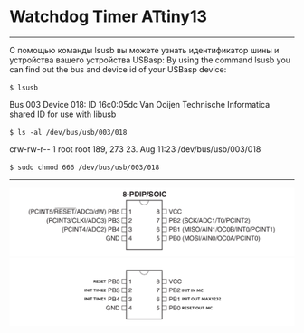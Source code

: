 # Watchdog Timer ATtiny13

----

С помощью команды lsusb вы можете узнать идентификатор шины и устройства вашего устройства USBasp:
By using the command lsusb you can find out the bus and device id of your USBasp device:

`$ lsusb`

Bus 003 Device 018: ID 16c0:05dc Van Ooijen Technische Informatica shared ID for use with libusb

`$ ls -al /dev/bus/usb/003/018`

crw-rw-r-- 1 root root 189, 273 23. Aug 11:23 /dev/bus/usb/003/018

`$ sudo chmod 666 /dev/bus/usb/003/018`

----

<img alt="attiny13pin" src="attiny13_pin.png?raw=true" />

<img alt="attiny13cmt" src="attiny13_cmt.png?raw=true" />
